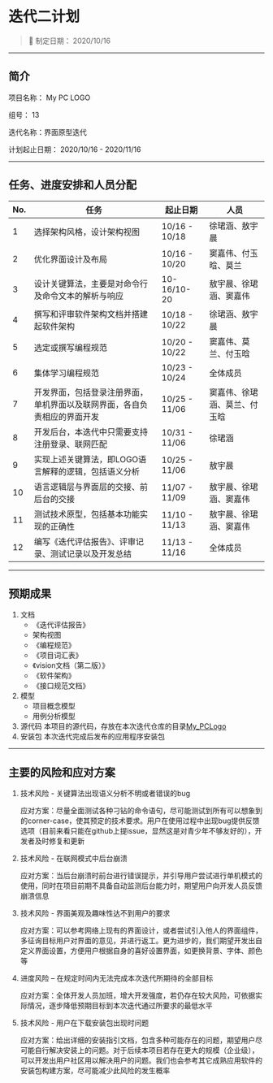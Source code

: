 # 迭代二计划

> 📅 制定日期： 2020/10/16

------

## 简介

项目名称： My PC LOGO

组号： 13

迭代名称：界面原型迭代

计划起止日期： 2020/10/16 - 2020/11/16

------

## 任务、进度安排和人员分配

| No. | 任务 | 起止日期 | 人员 |
|-----|------|---------|------|
|  1  | 选择架构风格，设计架构视图 | 10/16 - 10/18 | 徐珺涵、敖宇晨 |
|  2  | 优化界面设计及布局 | 10/16 - 10/20  | 窦嘉伟、付玉晗、莫兰 |
|  3  | 设计关键算法，主要是对命令行及命令文本的解析与响应 | 10-16/10-20 | 敖宇晨、徐珺涵、窦嘉伟 |
|  4  | 撰写和评审软件架构文档并搭建起软件架构 | 10/18 - 10/22 | 徐珺涵、敖宇晨 |
|  5  | 选定或撰写编程规范 | 10/20 - 10/22 | 窦嘉伟、莫兰、付玉晗 |
|  6  | 集体学习编程规范 | 10/23 - 10/24 | 全体成员 |
|  7  | 开发界面，包括登录注册界面，单机界面以及联网界面，各自负责相应的界面开发 | 10/25 - 11/06| 窦嘉伟、徐珺涵、莫兰、付玉晗 |
|  8  | 开发后台，本迭代中只需要支持注册登录、联网匹配 | 10/31 - 11/06 | 徐珺涵 |
|  9  | 实现上述关键算法，即LOGO语言解释的逻辑，包括语义分析 | 10/25 - 11/06| 敖宇晨 |
|  10 | 语言逻辑层与界面层的交接、前后台的交接 | 11/07 - 11/09 | 敖宇晨、徐珺涵、窦嘉伟 |
|  11 | 测试技术原型，包括基本功能实现的正确性 | 11/10 - 11/13 | 敖宇晨、徐珺涵、窦嘉伟 |
|  12 | 编写《迭代评估报告》、评审记录、测试记录以及开发总结 | 11/13 - 11/16 | 全体成员 |
------

## 预期成果

1. 文档
    - 《迭代评估报告》
    - 架构视图
    - 《编程规范》
    - 《项目词汇表》
    - 《vision文档（第二版）》
    - 《软件架构》
    - 《接口规范文档》
2. 模型
   - 项目概念模型
   - 用例分析模型
3. 源代码
   本项目的源代码，存放在本次迭代仓库的目录[My_PCLogo](My_PCLogo/)
4. 安装包
   本次迭代完成后发布的应用程序安装包

------

## 主要的风险和应对方案

1. 技术风险 - 关键算法出现语义分析不明或者错误的bug

    应对方案：尽量全面测试各种刁钻的命令语句，尽可能测试到所有可以想象到的corner-case，使其预定的技术要求。用户在使用过程中出现bug提供反馈选项（目前来看只能在github上提issue，显然这是对青少年不够友好的），开发者及时修复和更新

2. 技术风险 - 在联网模式中后台崩溃

    应对方案：当后台崩溃时前台进行错误提示，并引导用户尝试进行单机模式的使用，同时在项目前期不具备自动监测后台能力时，期望用户向开发人员反馈崩溃信息

3. 技术风险 - 界面美观及趣味性达不到用户的要求

    应对方案：可以参考网络上现有的界面设计，或者尝试引入他人的界面组件，多征询目标用户对界面的意见，并进行返工。更为进步的，我们期望开发出自定义界面设置，方便用户根据自身的喜好设置界面，如更换背景、字体、颜色等

4. 进度风险 – 在规定时间内无法完成本次迭代所期待的全部目标

    应对方案：全体开发人员加班，增大开发强度，若仍存在较大风险，可依据实际情况，逐步降低预期目标到本次迭代通过所要求的最低水平

5. 技术风险 - 用户在下载安装包出现时问题

    应对方案：给出详细的安装指引文档，包含多种可能存在的问题，期望用户尽可能自行解决安装上的问题。对于后续本项目若存在更大的规模（企业级），可以开发出用户社区用以解决用户的问题。我们也会参考其它成熟应用软件的安装包构建方案，尽可能减少此风险的发生概率
